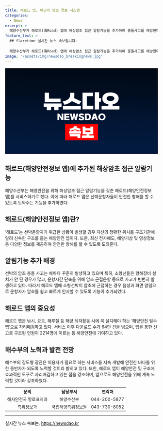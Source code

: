 ```yaml
---
title: 해로드 앱, 바닷속 암초 경보 시스템
categories:
  - News
excerpt: >
  해양수산부가 해로드(海Road) 앱에 해상암초 접근 알람기능을 추가하여 충돌사고를 예방한다고 발표했다. 이 앱은 선박운항자가 정확한 위치를 소방청과 해경에 신속하게 알리고 구조를 받을 수 있는 해양안전 앱으로, 최신 전자해도, 해양기상 정보 등을 제공한다. 소형선박의 암초 충돌로 발생하는 사고를 예방하기 위해 음성과 화면 알림 기능이 추가되었으며, 해로드는 낚시, 요트, 해루질 등 해양 레저활동 시 필수적으로 설치해야 하는 어플로 자리매김하고 있다. 함께, 해수부는 계속해서 안전한 바다를 위한 서비스를 개발할 것이라고 전했다.
feature_text: >
  ## flaretime 실시간 뉴스 속보입니다.

  해양수산부가 해로드(海Road) 앱에 해상암초 접근 알람기능을 추가하여 충돌사고를 예방한다고 발표했다. 이 앱은 선박운항자가 정확한 위치를 소방청과 해경에 신속하게 알리고 구조를 받을 수 있는 해양안전 앱으로, 최신 전자해도, 해양기상 정보 등을 제공한다. 소형선박의 암초 충돌로 발생하는 사고를 예방하기 위해 음성과 화면 알림 기능이 추가되었으며, 해로드는 낚시, 요트, 해루질 등 해양 레저활동 시 필수적으로 설치해야 하는 어플로 자리매김하고 있다. 함께, 해수부는 계속해서 안전한 바다를 위한 서비스를 개발할 것이라고 전했다.
image: '/assets/img/newsdao_breakingnews.jpg'
---
```


<p><img src="/assets/img/newsdao_breakingnews.jpg" alt="flaretime 속보" /></p>

<h2>해로드(해양안전정보 앱)에 추가된 해상암초 접근 알람기능</h2>

<p data-ke-size="size16">해양수산부는 해양안전을 위해 해상암초 접근 알람기능을 갖춘 해로드(해양안전정보 앱)를 서비스하기로 했다. 이에 따라 해로드 앱은 선박운항자들이 안전한 항해를 할 수 있도록 도와주는 기능을 추가하였다.</p>

<h2 data-ke-size="size22">해로드(해양안전정보 앱)란?</h2>

<p data-ke-size="size16">‘해로드’는 선박운항자가 위급한 상황이 발생할 경우 자신의 정확한 위치를 구조기관에 알려 신속한 구조를 돕는 해양안전 앱이다. 또한, 최신 전자해도, 해양기상 및 영상정보 등 다양한 정보를 제공하여 안전한 항해를 할 수 있도록 도와준다.</p>

<h2 data-ke-size="size22">알림기능 추가 배경</h2>

<p data-ke-size="size16">선박의 암초 충돌 사고는 해마다 꾸준히 발생하고 있으며 특히, 소형선들은 항해장비 설치가 안 된 경우가 많고, 운항시간 단축을 위해 암초 근접운항 등으로 사고가 빈번히 발생하고 있다. 따라서 해로드 앱에 소형선박이 암초에 근접하는 경우 음성과 화면 알림으로 운항자가 암초를 쉽고 빠르게 인지할 수 있도록 기능이 추가되었다.</p>

<h2 data-ke-size="size22">해로드 앱의 중요성</h2>

<p data-ke-size="size16">해로드 앱은 낚시, 요트, 해루질 등 해양 레저활동 시에 꼭 설치해야 하는 ‘해양안전 필수 앱’으로 자리매김하고 있다. 서비스 이후 다운로드 수가 64만 건을 넘으며, 앱을 통한 신고로 구조된 인원이 2214명에 이르는 등 해양안전에 기여하고 있다.</p>

<h2 data-ke-size="size22">해수부의 노력과 발전 전망</h2>

<p data-ke-size="size16">해수부의 강도형 장관은 이용자가 필요로 하는 서비스를 지속 개발해 안전한 바다를 위한 동반자가 되도록 노력할 것이라 밝히고 있다. 또한, 해로드 앱이 해양안전 및 구조에 효과적인 도구로 자리매김하고 있는 점을 강조하며, 앞으로도 해양안전을 위해 계속 노력할 것이라 강조하였다.</p>

<table>
  <tr>
    <td style="text-align: center; height: 17px;"><b>문의</b></td>
    <td style="text-align: center; height: 17px;"><b>담당부서</b></td>
    <td style="text-align: center; height: 17px;"><b>연락처</b></td>
  </tr>
  <tr>
    <td style="text-align: center; height: 17px;">해사안전국 항로표지과</td>
    <td style="text-align: center; height: 17px;">해양수산부</td>
    <td style="text-align: center; height: 17px;">044-200-5877</td>
  </tr>
  <tr>
    <td style="text-align: center; height: 17px;">측위정보과</td>
    <td style="text-align: center; height: 17px;">국립해양측위정보원</td>
    <td style="text-align: center; height: 17px;">043-730-8052</td>
  </tr>
</table>

<hr>
실시간 뉴스 속보는, <a href="https://newsdao.kr" rel="dofollow">https://newsdao.kr</a>


